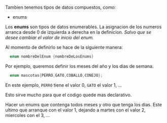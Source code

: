 Tambien tenemos tipos de datos compuestos, como:

- enums

Los **enums** son tipos de datos enumerables. La asignacion de los numeros arranca desde 0 de izquierda a derecha en la definicion. _Salvo que se desee cambiar el valor de inicio del enum._ 

Al momento de definirlo se hace de la siguiente manera:

```c
  enum nombreDelEnum {nombreDeLosEnums}
```

Por ejemplo, queremos definir los meses del año y los dias de semana.

```c
  enum mascotas{PERRO,GATO,COBALLO,CONEJO};
```

En este ejemplo, `PERRO` tiene el valor 0, `GATO` el valor 1, ...

Esto sirve mucho para que el codigo quede mas declarativo.

Hacer un enums que contenga todos meses y otro que tenga los dias. Este ultimo que arranque con el valor 1, dejando a martes con el valor 2, miercoles con el 3, ...

